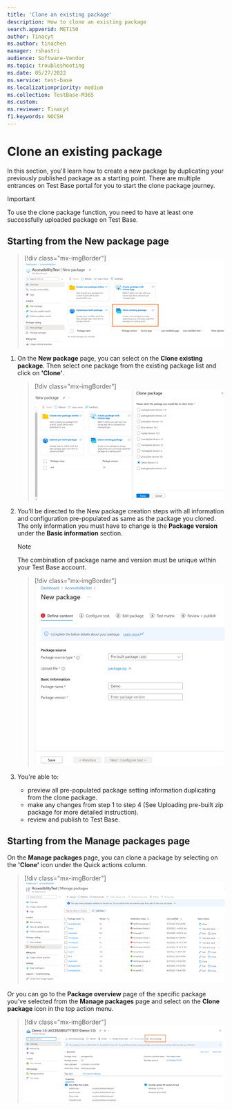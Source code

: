 ```yaml
---
title: 'Clone an existing package'
description: How to clone an existing package
search.appverid: MET150
author: Tinacyt
ms.author: tinachen
manager: rshastri
audience: Software-Vendor
ms.topic: troubleshooting
ms.date: 05/27/2022
ms.service: test-base
ms.localizationpriority: medium
ms.collection: TestBase-M365
ms.custom:
ms.reviewer: Tinacyt
f1.keywords: NOCSH
---
```


# Clone an existing package

In this section, you'll learn how to create a new package by duplicating your previously published package as a starting point. There are multiple entrances on Test Base portal for you to start the clone package journey.

> [!IMPORTANT]
> To use the clone package function, you need to have at least one successfully uploaded package on Test Base. 

## Starting from the New package page

> [!div class="mx-imgBorder"]
> [ ![Clone guidance](Media/clonepackage01_guidance.png) ](Media/clonepackage01_guidance.png#lightbox)

1. On the **New package** page, you can select on the **Clone existing package**. Then select one package from the existing package list and click on **'Clone'**. 

   > [!div class="mx-imgBorder"]
   > [ ![Clone existing package](Media/clonepackage02_clone_package.png) ](Media/clonepackage02_clone_package.png#lightbox)

2. You'll be directed to the New package creation steps with all information and configuration pre-populated as same as the package you cloned. The only information you must have to change is the **Package version** under the **Basic information** section. 

   > [!NOTE]
   > The combination of package name and version must be unique within your Test Base account. 

   > [!div class="mx-imgBorder"]
   > [ ![Package basic information](Media/clonepackage03_basic_information.png) ](Media/clonepackage03_basic_information.png#lightbox)

3. You're able to:

   - preview all pre-populated package setting information duplicating from the clone package. 
   - make any changes from step 1 to step 4 (See Uploading pre-built zip package for more detailed instruction). 
   - review and publish to Test Base. 


## Starting from the Manage packages page

On the **Manage packages** page, you can clone a package by selecting on the **'Clone'** icon under the Quick actions column. 

> [!div class="mx-imgBorder"]
> [ ![Manage packages page](Media/clonepackage04_manage_packages.png) ](Media/clonepackage04_manage_packages.png#lightbox)

Or you can go to the **Package overview** page of the specific package you’ve selected from the **Manage packages** page and select on the **Clone package** icon in the top action menu.

> [!div class="mx-imgBorder"]
> [ ![Clone from overview page](Media/clonepackage05_overview.png) ](Media/clonepackage05_overview.png#lightbox)

